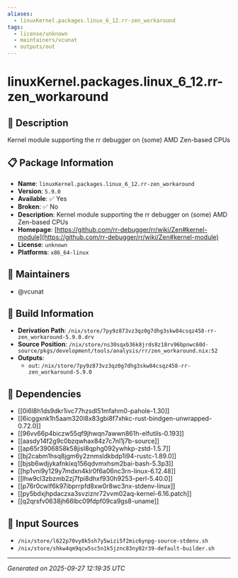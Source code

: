 ```yaml
---
aliases:
  - linuxKernel.packages.linux_6_12.rr-zen_workaround
tags:
  - license/unknown
  - maintainers/vcunat
  - outputs/out
---
```


# linuxKernel.packages.linux_6_12.rr-zen_workaround

## 📝 Description

Kernel module supporting the rr debugger on (some) AMD Zen-based CPUs

## 📋 Package Information

- **Name**: `linuxKernel.packages.linux_6_12.rr-zen_workaround`
- **Version**: `5.9.0`
- **Available**: ✅ Yes
- **Broken**: ✅ No
- **Description**: Kernel module supporting the rr debugger on (some) AMD Zen-based CPUs
- **Homepage**: [https://github.com/rr-debugger/rr/wiki/Zen#kernel-module](https://github.com/rr-debugger/rr/wiki/Zen#kernel-module)
- **License**: `unknown`
- **Platforms**: `x86_64-linux`
## 👥 Maintainers

- @vcunat


## 🔧 Build Information

- **Derivation Path**: `/nix/store/7py9z873vz3qz0g7dhg3skw84csqz458-rr-zen_workaround-5.9.0.drv`
- **Source Position**: `/nix/store/ns30sqxb36k8jrds8z18rv96bpnwc60d-source/pkgs/development/tools/analysis/rr/zen_workaround.nix:52`
- **Outputs**:
  - `out`:  `/nix/store/7py9z873vz3qz0g7dhg3skw84csqz458-rr-zen_workaround-5.9.0`

## 🔗 Dependencies

- [[0i6l8h1ds9dkr1ivc77hzsdl51mfahm0-pahole-1.30]]
- [[6icggxnk1h5aam320l8x83gbi8f7xhkc-rust-bindgen-unwrapped-0.72.0]]
- [[96vv66p4biczw55qf9jhwqn7awwn861h-elfutils-0.193]]
- [[aasdy14f2g9c0bzqwhax84z7c7nl1j7b-source]]
- [[ap65r3906858k58jisl8qphg092ywhkp-zstd-1.5.7]]
- [[bj2cabm1hsq8jgm6y2znmsldkbdp1i94-rustc-1.89.0]]
- [[bjsb6wdjykafnkixq156qdvmxhsm2bai-bash-5.3p3]]
- [[hp1vni9y129y7mdxn4klr0f6a06nc3rn-linux-6.12.48]]
- [[lhw9cl3zbzmb2zj7fpi8dhxf930h9253-perl-5.40.0]]
- [[p76r0cwlf6k97ibprrpfd8xw0r8wc3nx-stdenv-linux]]
- [[py5bdxjhpdaczxa3svziznr72vvm02aq-kernel-6.16.patch]]
- [[q2qrsfv0638jh66lbc09fdpf09ca9gs8-uname]]

## 📁 Input Sources

- `/nix/store/l622p70vy8k5sh7y5wizi5f2mic6ynpg-source-stdenv.sh`
- `/nix/store/shkw4qm9qcw5sc5n1k5jznc83ny02r39-default-builder.sh`

---
*Generated on 2025-09-27 12:19:35 UTC*
